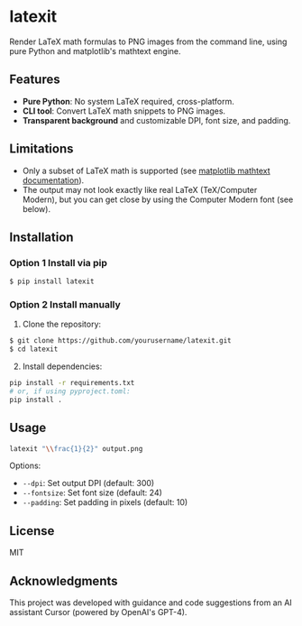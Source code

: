 # latexit

Render LaTeX math formulas to PNG images from the command line, using pure Python and matplotlib's mathtext engine.

## Features
- **Pure Python**: No system LaTeX required, cross-platform.
- **CLI tool**: Convert LaTeX math snippets to PNG images.
- **Transparent background** and customizable DPI, font size, and padding.

## Limitations
- Only a subset of LaTeX math is supported (see [matplotlib mathtext documentation](https://matplotlib.org/stable/tutorials/text/mathtext.html)).
- The output may not look exactly like real LaTeX (TeX/Computer Modern), but you can get close by using the Computer Modern font (see below).

## Installation

### Option 1 Install via pip

```sh
$ pip install latexit
```

### Option 2 Install manually
1. Clone the repository:
```sh
$ git clone https://github.com/yourusername/latexit.git
$ cd latexit
```
2. Install dependencies:
```sh
pip install -r requirements.txt
# or, if using pyproject.toml:
pip install .
```

## Usage

```sh
latexit "\\frac{1}{2}" output.png
```

Options:
- `--dpi`: Set output DPI (default: 300)
- `--fontsize`: Set font size (default: 24)
- `--padding`: Set padding in pixels (default: 10)


## License
MIT

## Acknowledgments
This project was developed with guidance and code suggestions from an AI assistant Cursor (powered by OpenAI's GPT-4). 

